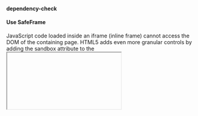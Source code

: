 #### dependency-check
#### Use SafeFrame
JavaScript code loaded inside an iframe (inline frame) cannot access the DOM of the containing page. HTML5 adds even more granular controls by adding the sandbox attribute to the <iframe>tag
```html
<iframe></iframe>
```
> 💡 
  > A header that tells the browser never to host your website in a frame, Implementing this policy tells the browser to never put your website in a frame.
  ```
  Content-Security-Policy: frame-ancestors 'none'
  ```
  > A header that permits a site to host iframes of itself, to use the keyword self to permit your site to host iframes pointing to other parts of the same site
  ```
  Content-Security-Policy: frame-ancestors 'self'
  ```
  > if you need third-party websites to be able to host your site in a frame, you can whitelist individual web domains,
  ```
  Content-Security-Policy: frame-ancestors example.com google.com
  ```
